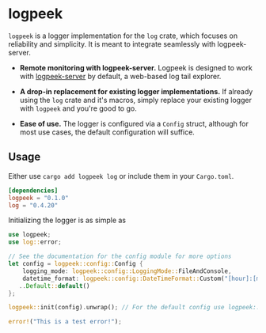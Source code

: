 # logpeek
`logpeek` is a logger implementation for the `log` crate, which focuses on reliability and simplicity.
It is meant to integrate seamlessly with logpeek-server.


- **Remote monitoring with logpeek-server.** Logpeek is designed to work with [logpeek-server] by default, a web-based log tail explorer.

- **A drop-in replacement for existing logger implementations.** If already using the `log` crate and it's macros,
simply replace your existing logger with `logpeek` and you're good to go.

- **Ease of use.** The logger is configured via a `Config` struct, although
for most use cases, the default configuration will suffice.  

[logpeek-server]: https://github.com/TheHighestBit/logpeek-server

## Usage
Either use `cargo add logpeek log` or include them in your `Cargo.toml`.
```toml
[dependencies]
logpeek = "0.1.0"
log = "0.4.20"
```

Initializing the logger is as simple as

```rust
use logpeek;
use log::error;

// See the documentation for the config module for more options
let config = logpeek::config::Config {
    logging_mode: logpeek::config::LoggingMode::FileAndConsole,
    datetime_format: logpeek::config::DateTimeFormat::Custom("[hour]:[minute]:[second]:[subsecond][offset_hour sign:mandatory]"), // Logpeek-server requires the UTC offset to be present. 
   ..Default::default()
};

logpeek::init(config).unwrap(); // For the default config use logpeek::init(Default::default()).unwrap();

error!("This is a test error!");
```
